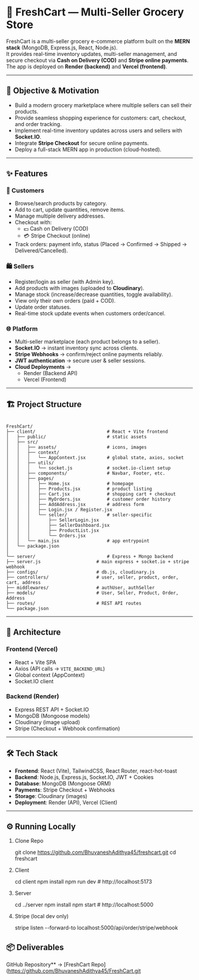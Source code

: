 # 🛒 FreshCart — Multi-Seller Grocery Store

FreshCart is a multi-seller grocery e-commerce platform built on the **MERN stack** (MongoDB, Express.js, React, Node.js).  
It provides real-time inventory updates, multi-seller management, and secure checkout via **Cash on Delivery (COD)** and **Stripe online payments**.  
The app is deployed on **Render (backend)** and **Vercel (frontend)**.

---

## 🎯 Objective & Motivation

- Build a modern grocery marketplace where multiple sellers can sell their products.  
- Provide seamless shopping experience for customers: cart, checkout, and order tracking.  
- Implement real-time inventory updates across users and sellers with **Socket.IO**.  
- Integrate **Stripe Checkout** for secure online payments.  
- Deploy a full-stack MERN app in production (cloud-hosted).  

---

## ✨ Features

### 👤 Customers
- Browse/search products by category.  
- Add to cart, update quantities, remove items.  
- Manage multiple delivery addresses.  
- Checkout with:  
  - 💵 Cash on Delivery (COD)  
  - 💳 Stripe Checkout (online)  
- Track orders: payment info, status (Placed → Confirmed → Shipped → Delivered/Cancelled).  

### 🛍️ Sellers
- Register/login as seller (with Admin key).  
- Add products with images (uploaded to **Cloudinary**).  
- Manage stock (increase/decrease quantities, toggle availability).  
- View only their own orders (paid + COD).  
- Update order statuses.  
- Real-time stock update events when customers order/cancel.  

### 🌐 Platform
- Multi-seller marketplace (each product belongs to a seller).  
- **Socket.IO** → instant inventory sync across clients.  
- **Stripe Webhooks** → confirm/reject online payments reliably.  
- **JWT authentication** → secure user & seller sessions.  
- **Cloud Deployments** →  
  - Render (Backend API)  
  - Vercel (Frontend)  

---

## 🏗️ Project Structure

```

FreshCart/
├── client/                           # React + Vite frontend
│   ├── public/                       # static assets
│   ├── src/
│   │   ├── assets/                   # icons, images
│   │   ├── context/
│   │   │   └── AppContext.jsx        # global state, axios, socket
│   │   ├── utils/
│   │   │   └── socket.js             # socket.io-client setup
│   │   ├── components/               # Navbar, Footer, etc.
│   │   ├── pages/
│   │   │   ├── Home.jsx              # homepage
│   │   │   ├── Products.jsx          # product listing
│   │   │   ├── Cart.jsx              # shopping cart + checkout
│   │   │   ├── MyOrders.jsx          # customer order history
│   │   │   ├── AddAddress.jsx        # address form
│   │   │   ├── Login.jsx / Register.jsx
│   │   │   └── seller/               # seller-specific
│   │   │       ├── SellerLogin.jsx
│   │   │       ├── SellerDashboard.jsx
│   │   │       ├── ProductList.jsx
│   │   │       └── Orders.jsx
│   │   └── main.jsx                  # app entrypoint
│   └── package.json
│
└── server/                           # Express + Mongo backend
├── server.js                     # main express + socket.io + stripe webhook
├── configs/                      # db.js, cloudinary.js
├── controllers/                  # user, seller, product, order, cart, address
├── middlewares/                  # authUser, authSeller
├── models/                       # User, Seller, Product, Order, Address
├── routes/                       # REST API routes
└── package.json

````

---

## 🧩 Architecture

### Frontend (Vercel)
- React + Vite SPA  
- Axios (API calls → `VITE_BACKEND_URL`)  
- Global context (AppContext)  
- Socket.IO client  

### Backend (Render)
- Express REST API + Socket.IO  
- MongoDB (Mongoose models)  
- Cloudinary (image upload)  
- Stripe (Checkout + Webhook confirmation)  

---

## 🛠️ Tech Stack

- **Frontend**: React (Vite), TailwindCSS, React Router, react-hot-toast  
- **Backend**: Node.js, Express.js, Socket.IO, JWT + Cookies  
- **Database**: MongoDB (Mongoose ORM)  
- **Payments**: Stripe Checkout + Webhooks  
- **Storage**: Cloudinary (images)  
- **Deployment**: Render (API), Vercel (Client)  

---

## ⚙️ Running Locally

1. Clone Repo
   
   git clone https://github.com/BhuvaneshAdithya45/freshcart.git
   cd freshcart


2. Client

   
   cd client
   npm install
   npm run dev   # http://localhost:5173
   

3. Server

   
   cd ../server
   npm install
   npm start     # http://localhost:5000
   

4. Stripe (local dev only)

   
   stripe listen --forward-to localhost:5000/api/order/stripe/webhook
   



## 📦 Deliverables

GitHub Repository** → [FreshCart Repo](https://github.com/BhuvaneshAdithya45/FreshCart.git


